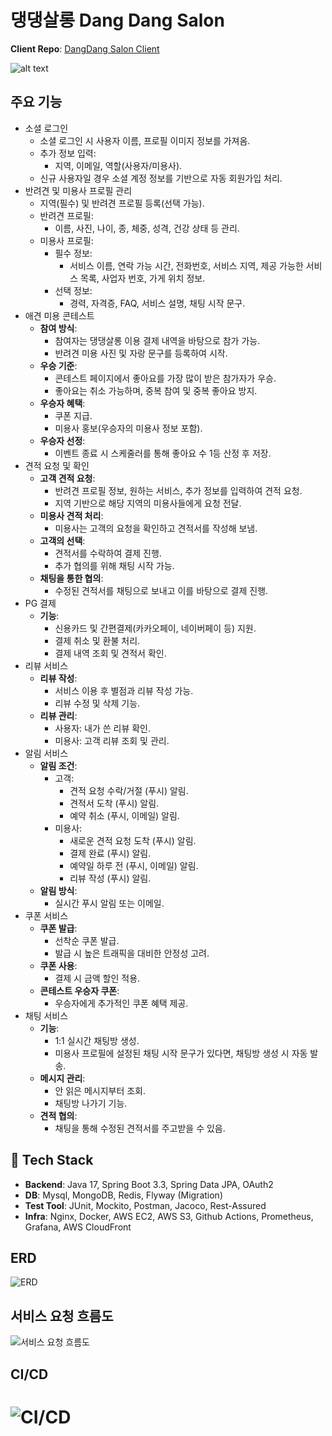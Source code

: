 # 댕댕살롱 Dang Dang Salon

**Client Repo**: [DangDang Salon Client](https://github.com/Ureca-Dangdang-salon/dang_client)

![alt text](https://github.com/Ureca-Dangdang-salon/dang_client/raw/main/public/images/%EC%86%8C%EA%B0%9C%EA%B8%80.jpg)

## 주요 기능

- 소셜 로그인
  - 소셜 로그인 시 사용자 이름, 프로필 이미지 정보를 가져옴.
  - 추가 정보 입력:
    - 지역, 이메일, 역할(사용자/미용사).
  - 신규 사용자일 경우 소셜 계정 정보를 기반으로 자동 회원가입 처리.
- 반려견 및 미용사 프로필 관리
    - 지역(필수) 및 반려견 프로필 등록(선택 가능).
    - 반려견 프로필:
      - 이름, 사진, 나이, 종, 체중, 성격, 건강 상태 등 관리.
  - 미용사 프로필:
    - 필수 정보:
      - 서비스 이름, 연락 가능 시간, 전화번호, 서비스 지역, 제공 가능한 서비스 목록, 사업자 번호, 가게 위치 정보.
    - 선택 정보:
      - 경력, 자격증, FAQ, 서비스 설명, 채팅 시작 문구.
- 애견 미용 콘테스트
  - **참여 방식**:
    - 참여자는 댕댕살롱 이용 결제 내역을 바탕으로 참가 가능.
    - 반려견 미용 사진 및 자랑 문구를 등록하여 시작.
  - **우승 기준**:
    - 콘테스트 페이지에서 좋아요를 가장 많이 받은 참가자가 우승.
    - 좋아요는 취소 가능하며, 중복 참여 및 중복 좋아요 방지.
  - **우승자 혜택**:
    - 쿠폰 지급.
    - 미용사 홍보(우승자의 미용사 정보 포함).
  - **우승자 선정**:
    - 이벤트 종료 시 스케줄러를 통해 좋아요 수 1등 산정 후 저장.
- 견적 요청 및 확인
  - **고객 견적 요청**:
    - 반려견 프로필 정보, 원하는 서비스, 추가 정보를 입력하여 견적 요청.
    - 지역 기반으로 해당 지역의 미용사들에게 요청 전달.
  - **미용사 견적 처리**:
    - 미용사는 고객의 요청을 확인하고 견적서를 작성해 보냄.
  - **고객의 선택**:
    - 견적서를 수락하여 결제 진행.
    - 추가 협의를 위해 채팅 시작 가능.
  - **채팅을 통한 협의**:
    - 수정된 견적서를 채팅으로 보내고 이를 바탕으로 결제 진행.
- PG 결제
  - **기능**:
    - 신용카드 및 간편결제(카카오페이, 네이버페이 등) 지원.
    - 결제 취소 및 환불 처리.
    - 결제 내역 조회 및 견적서 확인.
- 리뷰 서비스
  - **리뷰 작성**:
    - 서비스 이용 후 별점과 리뷰 작성 가능.
    - 리뷰 수정 및 삭제 기능.
  - **리뷰 관리**:
    - 사용자: 내가 쓴 리뷰 확인.
    - 미용사: 고객 리뷰 조회 및 관리.
- 알림 서비스
  - **알림 조건**:
    - 고객:
      - 견적 요청 수락/거절 (푸시) 알림.
      - 견적서 도착 (푸시) 알림.
      - 예약 취소 (푸시, 이메일) 알림.
    - 미용사:
      - 새로운 견적 요청 도착 (푸시) 알림.
      - 결제 완료 (푸시) 알림.
      - 예약일 하루 전 (푸시, 이메일) 알림.
      - 리뷰 작성 (푸시) 알림.
  - **알림 방식**:
    - 실시간 푸시 알림 또는 이메일.
- 쿠폰 서비스
  - **쿠폰 발급**:
    - 선착순 쿠폰 발급.
    - 발급 시 높은 트래픽을 대비한 안정성 고려.
  - **쿠폰 사용**:
    - 결제 시 금액 할인 적용.
  - **콘테스트 우승자 쿠폰**:
    - 우승자에게 추가적인 쿠폰 혜택 제공.
- 채팅 서비스
  - **기능**:
    - 1:1 실시간 채팅방 생성.
    - 미용사 프로필에 설정된 채팅 시작 문구가 있다면, 채팅방 생성 시 자동 발송.
  - **메시지 관리**:
    - 안 읽은 메시지부터 조회.
    - 채팅방 나가기 기능.
  - **견적 협의**:
    - 채팅을 통해 수정된 견적서를 주고받을 수 있음.

## 🔨 Tech Stack

- **Backend**: Java 17, Spring Boot 3.3, Spring Data JPA, OAuth2
- **DB**: Mysql, MongoDB, Redis, Flyway (Migration)
- **Test Tool**: JUnit, Mockito, Postman, Jacoco, Rest-Assured
- **Infra**: Nginx, Docker, AWS EC2, AWS S3, Github Actions, Prometheus, Grafana, AWS CloudFront

## ERD

![ERD](https://file.notion.so/f/f/e01fa883-e589-4301-9d54-e4c6b88f1ac1/b5c0c6aa-06cd-4091-9c12-91ffc1aed859/DangDangSalon_(3).png?table=block&id=d7f5d202-099d-4c26-bda7-892d19d4f099&spaceId=e01fa883-e589-4301-9d54-e4c6b88f1ac1&expirationTimestamp=1732075200000&signature=HBNrn3Vt_1gMuW7i6mwf5mIkngHVOrLSDcBVax5I7io&downloadName=DangDangSalon+%283%29.png)

## 서비스 요청 흐름도

![서비스 요청 흐름도](https://blog.kakaocdn.net/dn/uqxT8/btsKNyDEDiR/JUBVzkF6hpmpkizkcNBdaK/img.png)

## CI/CD

![CI/CD](https://blog.kakaocdn.net/dn/bgQxzO/btsKNpUzLo2/hIwvoaFXiNQ7WYPpz9aky1/img.png)
=======
